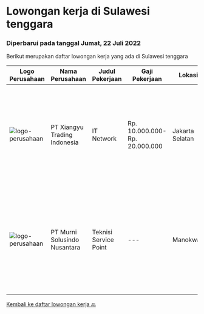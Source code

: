 
  # Lowongan kerja di Sulawesi tenggara

  ### Diperbarui pada tanggal Jumat, 22 Juli 2022

  Berikut merupakan daftar lowongan kerja yang ada di Sulawesi tenggara

  |Logo Perusahaan | Nama Perusahaan | Judul Pekerjaan | Gaji Pekerjaan | Lokasi | Deskripsi | Tanggal diunggah | Pranala |
  | -------------- | --------------- | --------------- | --------- | --------- | -------------- | ------- | ----------- |
  |![logo-perusahaan](https://image-service-cdn.seek.com.au/6b5c6e6ab9732d6ec2208e9d387c88801a3b2faa/ee4dce1061f3f616224767ad58cb2fc751b8d2dc)|PT Xiangyu Trading Indonesia|IT Network|Rp. 10.000.000-Rp. 20.000.000|Jakarta Selatan|Job briefWe are looking for a Network Engineer to design, implement, maintain, and support our growing network infrastructure. You will be part of a...|Selasa, 19 Juli 2022|https://www.jobstreet.co.id/id/job/it-network-3962841?token=0~7160a644-952a-4583-9859-eb03a8df2764&sectionRank=1&jobId=jobstreet-id-job-3962841|
|![logo-perusahaan](https://image-service-cdn.seek.com.au/42c86a8b105a4a61207d17e926339b1f85f7baa5/ee4dce1061f3f616224767ad58cb2fc751b8d2dc)|PT Murni Solusindo Nusantara|Teknisi Service Point|---|Manokwari|DESKRIPSI PEKERJAAN: Melakukan PM (Preventive Maintenance) dan CM (Corrective Maintenance) ke customer sesuai dengan SLA yang sudah ditetapkan....|Rabu, 29 Juni 2022|https://www.jobstreet.co.id/id/job/teknisi-service-point-3937585?token=0~7160a644-952a-4583-9859-eb03a8df2764&sectionRank=2&jobId=jobstreet-id-job-3937585|


  [Kembali ke daftar lowongan kerja 🔙](../README.md#daftar-lowongan-kerja)
  